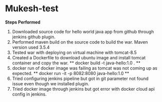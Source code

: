 # Mukesh-test

**Steps Performed**

1. Downloaded source code for hello world java app from github through jenkins github plugin.
2. Performed maven build on the source code to build the war. Maven version used 3.5.4
3. Tested war with deploying on virtual machine with tomcat-8.5
4. Created a Dockerfile to download ubuntu image and install tomcat container and copy the war.
** docker build -t java-hello:1.0 . **
5. docker run of docker image was failing as tomcat was not coming up as expected.
**  docker run -it -p 8082:8080 java-hello:1.0 **
6. Tried configuring jenkins pipeline but got in git parameter not found issue even though we installed plugin.
7. Tried docker image through jenkins but got error with docker cloud api config in jenkins.
